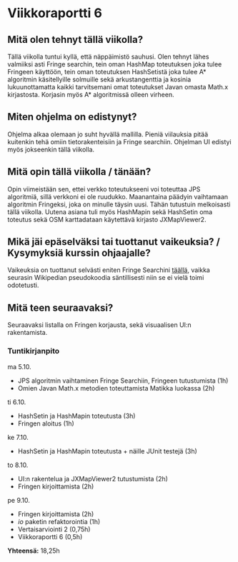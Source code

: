 # Viikkoraportti 6

## Mitä olen tehnyt tällä viikolla?

Tällä viikolla tuntui kyllä, että näppäimistö sauhusi. Olen tehnyt lähes valmiiksi asti Fringe searchin, tein oman HashMap toteutuksen joka tulee Fringeen käyttöön, tein oman toteutuksen HashSetistä joka tulee A* algoritmin käsitellyille solmuille sekä arkustangenttia ja kosinia lukuunottamatta kaikki tarvitsemani omat toteutukset Javan omasta Math.x kirjastosta. Korjasin myös A* algoritmissä olleen virheen.

## Miten ohjelma on edistynyt?

Ohjelma alkaa olemaan jo suht hyvällä mallilla. Pieniä viilauksia pitää kuitenkin tehä omiin tietorakenteisiin ja Fringe searchiin. Ohjelman UI edistyi myös jokseenkin tällä viikolla.

## Mitä opin tällä viikolla / tänään?

Opin viimeistään sen, ettei verkko toteutukseeni voi toteuttaa JPS algoritmiä, sillä verkkoni ei ole ruudukko. Maanantaina päädyin vaihtamaan algoritmin Fringeksi, joka on minulle täysin uusi. Tähän tutustuin melkoisasti tällä viikolla. Uutena asiana tuli myös HashMapin sekä HashSetin oma toteutus sekä OSM karttadataan käytettävä kirjasto JXMapViewer2.

## Mikä jäi epäselväksi tai tuottanut vaikeuksia? / Kysymyksiä kurssin ohjaajalle?

Vaikeuksia on tuottanut selvästi eniten Fringe Searchini [täällä](https://github.com/tommise/BikeRoute/blob/master/BikeRoute/src/main/java/algoritmit/FringeSearch.java), vaikka seurasin Wikipedian pseudokoodia säntillisesti niin se ei vielä toimi odotetusti. 

## Mitä teen seuraavaksi?

Seuraavaksi listalla on Fringen korjausta, sekä visuaalisen UI:n rakentamista.

### Tuntikirjanpito

ma 5.10.
- JPS algoritmin vaihtaminen Fringe Searchiin, Fringeen tutustumista (1h)
- Omien Javan Math.x metodien toteuttamista Matikka luokassa (2h)

ti 6.10.
- HashSetin ja HashMapin toteutusta (3h)
- Fringen aloitus (1h)

ke 7.10.
- HashSetin ja HashMapin toteutusta + näille JUnit testejä (3h)

to 8.10.
- UI:n rakentelua ja JXMapViewer2 tutustumista (2h)
- Fringen kirjoittamista (2h)

pe 9.10.
- Fringen kirjoittamista (2h)
- _io_ paketin refaktorointia (1h)
- Vertaisarviointi 2 (0,75h)
- Viikkoraportti 6 (0,5h)

**Yhteensä:** 18,25h
